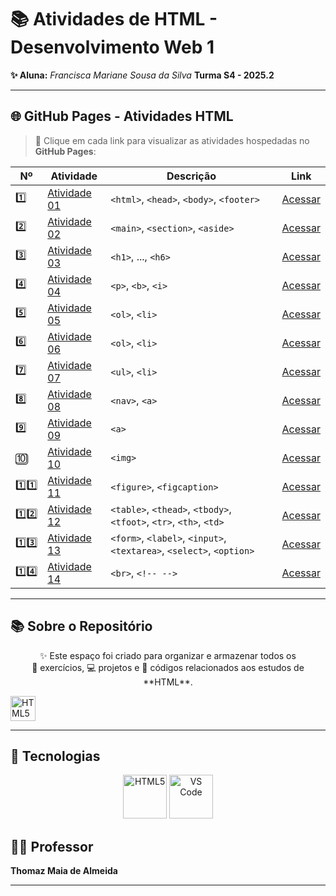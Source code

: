 # 📚 Atividades de HTML - Desenvolvimento Web 1

**✨ Aluna:** *Francisca Mariane Sousa da Silva* 
**Turma S4 - 2025.2**

---

## 🌐 GitHub Pages - Atividades HTML  
> 📌 Clique em cada link para visualizar as atividades hospedadas no **GitHub Pages**:


| Nº   | Atividade                                              | Descrição                                          | Link                                                    |
|------|--------------------------------------------------------|----------------------------------------------------|---------------------------------------------------------|
| 1️⃣  | [Atividade 01](https://maryaanee.github.io/PAGES-html-atv1/) | `<html>`, `<head>`, `<body>`, `<footer>`            | [Acessar](https://maryaanee.github.io/PAGES-html-atv1/)   |
| 2️⃣  | [Atividade 02](https://maryaanee.github.io/PAGES-html-atv2/) | `<main>`, `<section>`, `<aside>`                   | [Acessar](https://maryaanee.github.io/PAGES-html-atv2/)   |
| 3️⃣  | [Atividade 03](https://maryaanee.github.io/PAGES-html-atv3/) | `<h1>`, ..., `<h6>`                                | [Acessar](https://maryaanee.github.io/PAGES-html-atv3/)   |
| 4️⃣  | [Atividade 04](https://maryaanee.github.io/PAGES-html-atv4/) | `<p>`, `<b>`, `<i>`                                | [Acessar](https://maryaanee.github.io/PAGES-html-atv4/)   |
| 5️⃣  | [Atividade 05](https://maryaanee.github.io/PAGES-html-atv5/) | `<ol>`, `<li>`                                     | [Acessar](https://maryaanee.github.io/PAGES-html-atv5/)   |
| 6️⃣  | [Atividade 06](https://maryaanee.github.io/PAGES-html-atv6/) | `<ol>`, `<li>`                                     | [Acessar](https://maryaanee.github.io/PAGES-html-atv6/)   |
| 7️⃣  | [Atividade 07](https://maryaanee.github.io/PAGES-html-atv7/) | `<ul>`, `<li>`                                     | [Acessar](https://maryaanee.github.io/PAGES-html-atv7/)   |
| 8️⃣  | [Atividade 08](https://maryaanee.github.io/PAGES-html-atv8/) | `<nav>`, `<a>`                                     | [Acessar](https://maryaanee.github.io/PAGES-html-atv8/)   |
| 9️⃣  | [Atividade 09](https://maryaanee.github.io/PAGES-html-atv9/) | `<a>`                                              | [Acessar](https://maryaanee.github.io/PAGES-html-atv9/)   |
| 🔟   | [Atividade 10](https://maryaanee.github.io/PAGES-html-atv10/) | `<img>`                                            | [Acessar](https://maryaanee.github.io/PAGES-html-atv10/)  |
| 1️⃣1️⃣ | [Atividade 11](https://maryaanee.github.io/PAGES-html-atv11/) | `<figure>`, `<figcaption>`                         | [Acessar](https://maryaanee.github.io/PAGES-html-atv11/)  |
| 1️⃣2️⃣ | [Atividade 12](https://maryaanee.github.io/PAGES-html-atv12/) | `<table>`, `<thead>`, `<tbody>`, `<tfoot>`, `<tr>`, `<th>`, `<td>` | [Acessar](https://maryaanee.github.io/PAGES-html-atv12/)  |
| 1️⃣3️⃣ | [Atividade 13](https://maryaanee.github.io/PAGES-html-atv13/) | `<form>`, `<label>`, `<input>`, `<textarea>`, `<select>`, `<option>` | [Acessar](https://maryaanee.github.io/PAGES-html-atv13/)  |
| 1️⃣4️⃣ | [Atividade 14](https://maryaanee.github.io/PAGES-html-atv14/) | `<br>`, `<!-- -->`                                  | [Acessar](https://maryaanee.github.io/PAGES-html-atv14/)  |


---



## 📚 Sobre o Repositório  

<p align="center">
  ✨ Este espaço foi criado para organizar e armazenar todos os <br> 
  📝 exercícios, 💻 projetos e 🔎 códigos relacionados aos estudos de **HTML**.  
</p>

<p aling="center">
<img src="https://media.giphy.com/media/LmNwrBhejkK9EFP504/giphy.gif" alt="HTML5 animado" width="40" height="40"/>
</p>

---
## 🔧 Tecnologias  

<p align="center">
  <img src="https://cdn.jsdelivr.net/gh/devicons/devicon/icons/html5/html5-original.svg" alt="HTML5" width="70" height="70"/>
  <img src="https://cdn.jsdelivr.net/gh/devicons/devicon/icons/vscode/vscode-original.svg" alt="VS Code" width="70" height="70"/>
</p>

## 👨‍🏫 Professor  

**Thomaz Maia de Almeida**  

---
